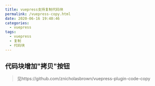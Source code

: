 ```yaml
---
title: vuepress支持复制代码块
permalink: /vuepress-copy.html
date: 2020-06-16 19:40:46
categories:
  - vuepress
tags:
  - vuepress
  - 复制
  - 代码块
---
```


## 代码块增加"拷贝"按钮

> 见https://github.com/znicholasbrown/vuepress-plugin-code-copy

